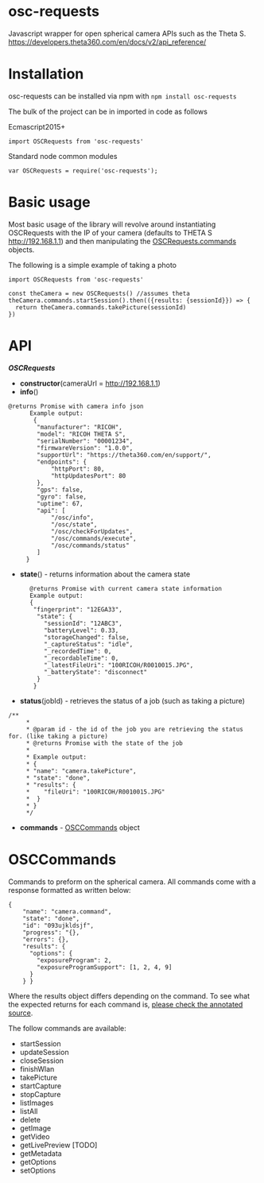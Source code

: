 # osc-requests
Javascript wrapper for open spherical camera APIs such as the Theta S. https://developers.theta360.com/en/docs/v2/api_reference/

# Installation
osc-requests can be installed via npm with
`npm install osc-requests`

The bulk of the project can be in imported in code as follows

Ecmascript2015+

`import OSCRequests from 'osc-requests'`

Standard node common modules

`var OSCRequests = require('osc-requests');`

# Basic usage
Most basic usage of the library will revolve around instantiating OSCRequests with the IP of your camera (defaults to THETA S 
http://192.168.1.1) and then manipulating the [OSCRequests.commands](#commands) objects. 

The following is a simple example of taking a photo

```
import OSCRequests from 'osc-requests'

const theCamera = new OSCRequests() //assumes theta
theCamera.commands.startSession().then(({results: {sessionId}}) => {
  return theCamera.commands.takePicture(sessionId)
})
```

# API

***OSCRequests***

* **constructor**(cameraUrl = http://192.168.1.1)
* **info**() 
```
@returns Promise with camera info json
      Example output:
       {
        "manufacturer": "RICOH",
        "model": "RICOH THETA S",
        "serialNumber": "00001234",
        "firmwareVersion": "1.0.0",
        "supportUrl": "https://theta360.com/en/support/",
        "endpoints": {
            "httpPort": 80,
            "httpUpdatesPort": 80
        },
        "gps": false,
        "gyro": false,
        "uptime": 67,
        "api": [
            "/osc/info",
            "/osc/state",
            "/osc/checkForUpdates",
            "/osc/commands/execute",
            "/osc/commands/status"
        ]
     }
```
     
* **state**() - returns information about the camera state
```
      @returns Promise with current camera state information
      Example output:
      {
       "fingerprint": "12EGA33",
        "state": {
          "sessionId": "12ABC3",
          "batteryLevel": 0.33,
          "storageChanged": false,
          "_captureStatus": "idle",
          "_recordedTime": 0,
          "_recordableTime": 0,
          "_latestFileUri": "100RICOH/R0010015.JPG",
          "_batteryState": "disconnect"
        }
       }
```
* **status**(jobId) - retrieves the status of a job (such as taking a picture)
```
/**
     *
     * @param id - the id of the job you are retrieving the status for. (like taking a picture)
     * @returns Promise with the state of the job
     *
     * Example output:
     * {
     * "name": "camera.takePicture",
     * "state": "done",
     * "results": {
     *    "fileUri": "100RICOH/R0010015.JPG"
     *  }
     * }
     */
```
* **commands** - [OSCCommands](#commands) object 

# <a name="commands">OSCCommands</a>

Commands to preform on the spherical camera. All commands come with a response formatted as written below:

    {
        "name": "camera.command",
        "state": "done",
        "id": "093ujkldsjf",
        "progress": "{},
        "errors": {},
        "results": {
          "options": {
            "exposureProgram": 2,
            "exposureProgramSupport": [1, 2, 4, 9]
          }
        } }

Where the results object differs depending on the command. To see what the expected returns for each command is, [please check the annotated source](src/commands.js).

The follow commands are available:

* startSession
* updateSession
* closeSession
* finishWlan
* takePicture
* startCapture
* stopCapture
* listImages
* listAll
* delete
* getImage
* getVideo
* getLivePreview [TODO]
* getMetadata
* getOptions
* setOptions

